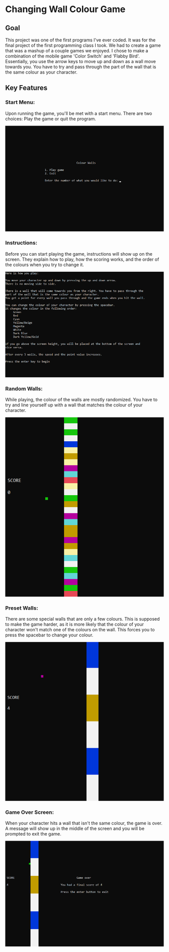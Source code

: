 # Changing Wall Colour Game

## Goal
This project was one of the first programs I've ever coded. It was for the final project of the first programming class I took. We had to create a game that was a mashup of a couple games we enjoyed. I chose to make a combination of the mobile game 'Color Switch' and 'Flabby Bird'. Essentially, you use the arrow keys to move up and down as a wall move towards you. You have to try and pass through the part of the wall that is the same colour as your character.

## Key Features

### Start Menu:
Upon running the game, you'll be met with a start menu. There are two choices: Play the game or quit the program.   
   
![Start Menu](https://github.com/breannadefo/changing-wall-colour-game/blob/main/images-for-readme/start-menu-screenshot.png)
   
### Instructions:
Before you can start playing the game, instructions will show up on the screen. They explain how to play, how the scoring works, and the order of the colours when you try to change it.   
   
![Instructions](https://github.com/breannadefo/changing-wall-colour-game/blob/main/images-for-readme/instructions-screenshot.png)
   
### Random Walls:
While playing, the colour of the walls are mostly randomized. You have to try and line yourself up with a wall that matches the colour of your character.   
   
![Random Walls](https://github.com/breannadefo/changing-wall-colour-game/blob/main/images-for-readme/random-walls-screenshot.png)
   
### Preset Walls:
There are some special walls that are only a few colours. This is supposed to make the game harder, as it is more likely that the colour of your character won't match one of the colours on the wall. This forces you to press the spacebar to change your colour.   
   
![Preset Walls](https://github.com/breannadefo/changing-wall-colour-game/blob/main/images-for-readme/preset-walls-screenshot.png)
   
### Game Over Screen:
When your character hits a wall that isn't the same colour, the game is over. A message will show up in the middle of the screen and you will be prompted to exit the game.   
   
![Game Over](https://github.com/breannadefo/changing-wall-colour-game/blob/main/images-for-readme/game-over-screen.png)

